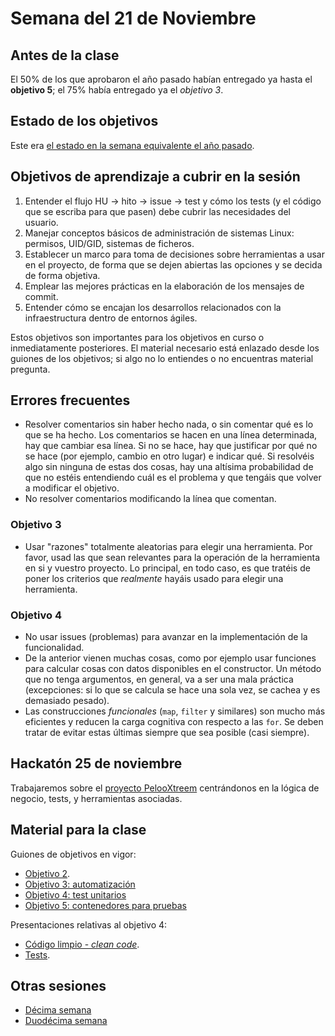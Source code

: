 # Semana del 21 de Noviembre

## Antes de la clase

El 50% de los que aprobaron el año pasado habían entregado ya hasta el **objetivo 5**; el 75%
había entregado ya el *objetivo 3*.

## Estado de los objetivos

Este era [el estado en la semana equivalente el año
pasado](../sesiones-21-22/semana-11.md).

## Objetivos de aprendizaje a cubrir en la sesión

1. Entender el flujo HU → hito → issue → test y cómo los tests (y el código que
   se escriba para que pasen) debe cubrir las necesidades del usuario.
1. Manejar conceptos básicos de administración de sistemas Linux: permisos,
   UID/GID, sistemas de ficheros.
2. Establecer un marco para toma de decisiones sobre herramientas a usar en el
   proyecto, de forma que se dejen abiertas las opciones y se decida de forma
   objetiva.
3. Emplear las mejores prácticas en la elaboración de los mensajes de commit.
4. Entender cómo se encajan los desarrollos relacionados con la infraestructura
   dentro de entornos ágiles.

Estos objetivos son importantes para los objetivos en curso o inmediatamente
posteriores. El material necesario está enlazado desde los guiones de los
objetivos; si algo no lo entiendes o no encuentras material pregunta.

## Errores frecuentes

* Resolver comentarios sin haber hecho nada, o sin comentar qué es lo que se ha
  hecho. Los comentarios se hacen en una línea determinada, hay que cambiar esa
  línea. Si no se hace, hay que justificar por qué no se hace (por ejemplo,
  cambio en otro lugar) e indicar qué. Si resolvéis algo sin ninguna de estas
  dos cosas, hay una altísima probabilidad de que no estéis entendiendo cuál es
  el problema y que tengáis que volver a modificar el objetivo.
* No resolver comentarios modificando la línea que comentan.

### Objetivo 3

* Usar "razones" totalmente aleatorias para elegir una herramienta. Por favor,
  usad las que sean relevantes para la operación de la herramienta en si y
  vuestro proyecto. Lo principal, en todo caso, es que tratéis de poner los
  criterios que *realmente* hayáis usado para elegir una herramienta.

### Objetivo 4

* No usar issues (problemas) para avanzar en la implementación de la
  funcionalidad.
* De la anterior vienen muchas cosas, como por ejemplo usar funciones para
  calcular cosas con datos disponibles en el constructor. Un método que no tenga
  argumentos, en general, va a ser una mala práctica (excepciones: si lo que se
  calcula se hace una sola vez, se cachea y es demasiado pesado).
* Las construcciones *funcionales* (`map`, `filter` y similares) son mucho más
  eficientes y reducen la carga cognitiva con respecto a las `for`. Se deben
  tratar de evitar estas últimas siempre que sea posible (casi siempre).

## Hackatón 25 de noviembre

Trabajaremos sobre el [proyecto PelooXtreem](https://github.com/JJ/pelooxtreem) centrándonos en la lógica de negocio, tests, y herramientas asociadas.

## Material para la clase

Guiones de objetivos en vigor:

* [Objetivo 2](https://jj.github.io/IV/documentos/proyecto/2.Entidad).
* [Objetivo 3:
  automatización](http://jj.github.io/IV/documentos/proyecto/3.Automatizar)
* [Objetivo 4: test unitarios](http://jj.github.io/IV/documentos/proyecto/4.Tests)
* [Objetivo 5: contenedores para
  pruebas](http://jj.github.io/IV/documentos/proyecto/5.Docker)

Presentaciones relativas al objetivo 4:
* [Código limpio - *clean code*](https://jj.github.io/IV/preso/limpio.html).
* [Tests](https://jj.github.io/IV/preso/tests.html).


## Otras sesiones

* [Décima semana](semana-10.md)
* [Duodécima semana](semana-12.md)

